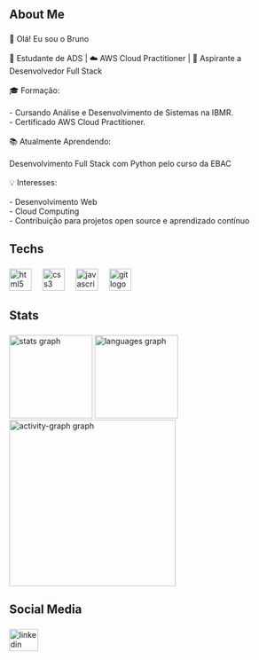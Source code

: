 <h2 align="left">About Me</h2>

###

<p align="left">👋 Olá! Eu sou o Bruno<br><br>🌟 Estudante de ADS | ☁️ AWS Cloud Practitioner | 🐍 Aspirante a Desenvolvedor Full Stack<br><br>🎓 Formação:<br><br>- Cursando Análise e Desenvolvimento de Sistemas na IBMR.<br>- Certificado AWS Cloud Practitioner.<br><br>📚 Atualmente Aprendendo:<br><br>Desenvolvimento Full Stack com Python pelo curso da EBAC<br><br>💡 Interesses:<br><br>- Desenvolvimento Web<br>- Cloud Computing<br>- Contribuição para projetos open source e aprendizado contínuo</p>

###

<h2 align="left">Techs</h2>

###

<div align="left">
  <img src="https://img.shields.io/badge/HTML5-E34F26?logo=html5&logoColor=white&style=for-the-badge" height="40" alt="html5 logo"  />
  <img width="12" />
  <img src="https://img.shields.io/badge/CSS3-1572B6?logo=css3&logoColor=white&style=for-the-badge" height="40" alt="css3 logo"  />
  <img width="12" />
  <img src="https://img.shields.io/badge/JavaScript-F7DF1E?logo=javascript&logoColor=black&style=for-the-badge" height="40" alt="javascript logo"  />
  <img width="12" />
  <img src="https://img.shields.io/badge/Git-F05032?logo=git&logoColor=white&style=for-the-badge" height="40" alt="git logo"  />
</div>

###

<h2 align="left">Stats</h2>

###

<div align="left">
  <img src="https://github-readme-stats.vercel.app/api?username=Bruno-Braganca-Fernandes&hide_title=false&hide_rank=false&show_icons=true&include_all_commits=true&count_private=true&disable_animations=false&theme=gruvbox_light&locale=en&hide_border=false&order=1" height="150" alt="stats graph"  />
  <img src="https://github-readme-stats.vercel.app/api/top-langs?username=Bruno-Braganca-Fernandes&locale=en&hide_title=false&layout=compact&card_width=320&langs_count=5&theme=gruvbox_light&hide_border=false&order=2" height="150" alt="languages graph"  />
  <img src="https://github-readme-activity-graph.vercel.app/graph?username=Bruno-Braganca-Fernandes&radius=16&theme=gruvbox&area=true&order=5" height="300" alt="activity-graph graph"  />
</div>

###

###

<h2 align="left">Social Media</h2>

###

<div align="left">
  <a href="https://www.linkedin.com/in/bruno-bragan%C3%A7a-805b35220/" target="_blank">
    <img src="https://raw.githubusercontent.com/maurodesouza/profile-readme-generator/master/src/assets/icons/social/linkedin/default.svg" width="52" height="40" alt="linkedin logo"  />
  </a>
</div>

###

